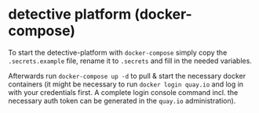 # detective platform (docker-compose)

To start the detective-platform with `docker-compose` simply copy the `.secrets.example` file, rename it to `.secrets` and fill in the needed variables.

Afterwards run `docker-compose up -d` to pull & start the necessary docker containers (it might be necessary to run `docker login quay.io` and log in with your credentials first. A complete login console command incl. the necessary auth token can be generated in the `quay.io` administration).

